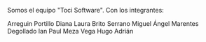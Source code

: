 Somos el equipo "Toci Software".
Con los integrantes:

Arreguin Portillo Diana Laura
Brito Serrano Miguel Ángel
Marentes Degollado Ian Paul
Meza Vega Hugo Adrián
